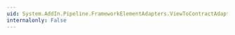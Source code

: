 ```yaml
---
uid: System.AddIn.Pipeline.FrameworkElementAdapters.ViewToContractAdapter(System.Windows.FrameworkElement)
internalonly: False
---
```

